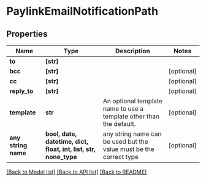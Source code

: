 # PaylinkEmailNotificationPath


## Properties
Name | Type | Description | Notes
------------ | ------------- | ------------- | -------------
**to** | **[str]** |  | 
**bcc** | **[str]** |  | [optional] 
**cc** | **[str]** |  | [optional] 
**reply_to** | **[str]** |  | [optional] 
**template** | **str** | An optional template name to use a template other than the default. | [optional] 
**any string name** | **bool, date, datetime, dict, float, int, list, str, none_type** | any string name can be used but the value must be the correct type | [optional]

[[Back to Model list]](../README.md#documentation-for-models) [[Back to API list]](../README.md#documentation-for-api-endpoints) [[Back to README]](../README.md)


